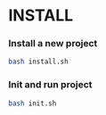 # INSTALL

### Install a new project

```bash
bash install.sh
```

### Init and run project

```bash
bash init.sh
```
